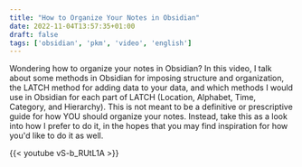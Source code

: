 ```yaml
---
title: "How to Organize Your Notes in Obsidian"
date: 2022-11-04T13:57:35+01:00
draft: false
tags: ['obsidian', 'pkm', 'video', 'english']
---
```

Wondering how to organize your notes in Obsidian? In this video, I talk about some methods in Obsidian for imposing structure and organization, the LATCH method for adding data to your data, and which methods I would use in Obsidian for each part of LATCH (Location, Alphabet, Time, Category, and Hierarchy). This is not meant to be a definitive or prescriptive guide for how YOU should organize your notes. Instead, take this as a look into how I prefer to do it, in the hopes that you may find inspiration for how you'd like to do it as well.

{{< youtube vS-b_RUtL1A >}}